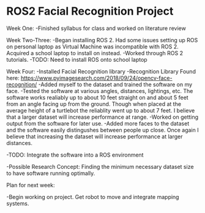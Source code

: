 # ROS2 Facial Recognition Project
Week One: 
  -Finished syllabus for class and worked on literature review
  
 Week Two-Three:
  -Began installing ROS 2.  Had some issues setting up ROS on personal laptop as Virtual Machine was incompatible with ROS 2. Acquired a school laptop to install on instead. 
  -Worked through ROS 2 tutorials.
    -TODO: Need to install ROS onto school laptop
    
 Week Four: 
 -Installed Facial Recognition library
 -Recognition Library Found here: https://www.pyimagesearch.com/2018/09/24/opencv-face-recognition/
 -Added myself to the dataset and trained the software on my face.
 -Tested the software at various angles, distances, lightings, etc. The software works realiably up to about 10 feet straight on and about 5 feet from an angle facing up from the ground. Though when placed at the average height of a turtlebot the reliablity went up to about 7 feet. I believe that a larger dataset will increase performance at range.
 -Worked on getting output from the software for later use.
 -Added more faces to the dataset and the software easily distingushes between people up close. Once again I believe that increasing the dataset will increase performance at larger distances.
 
 -TODO: Integrate the software into a ROS environment
 
 -Possible Research Concept: Finding the minimum necessary dataset size to have software running optimally. 
 
 Plan for next week:
  
 -Begin working on project. Get robot to move and integrate mapping systems. 
 
   
